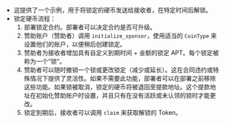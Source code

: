  * 这提供了一个示例，用于将锁定的硬币发送给接收者，在特定时间后解锁。
 * 锁定硬币流程：
    1. 部署锁定合约。部署者可以决定合约是否可升级。
    2. 赞助账户（赞助者）调用 `initialize_sponsor`，使用适当的 `CoinType` 来设置他们的账户，以便稍后创建锁定。
    3. 赞助者为接收者增加具有自定义到期时间 + 金额的锁定 APT。每个锁定被称为一个“锁”。
    4. 赞助者可以随时撤销一个锁或更改锁定（减少或延长）。这在合同违约或特殊情况下提供了灵活性。如果不需要此功能，部署者可以在部署之前移除这些功能。如果锁被取消，锁定的硬币将被退回至提款地址。这个提款地址在初始化赞助账户时设置，并且只有在没有活跃或未认领的锁时才能更改。
    5. 锁定到期后，接收者可以调用 `claim` 来获取解锁的 Token。

